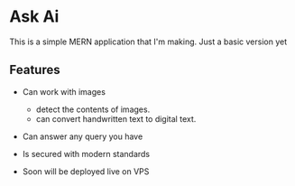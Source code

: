 # Ask Ai

This is a simple MERN application that I'm making. Just a basic version yet

## Features

* Can work with images
    - detect the contents of images.
    - can convert handwritten text to digital text.

* Can answer any query you have

* Is secured with modern standards

* Soon will be deployed live on VPS 